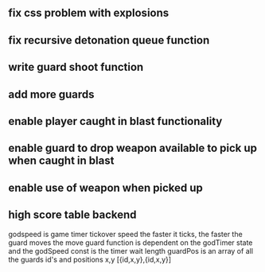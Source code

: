 ## fix css problem with explosions

## fix recursive detonation queue function



## write guard shoot function

## add more guards

## enable player caught in blast functionality

## enable guard to drop weapon available to pick up when caught in blast

## enable use of weapon when picked up

## high score table backend

godspeed is game timer tickover speed
the faster it ticks, the faster the guard moves
the move guard function is dependent on the godTimer state and the godSpeed const is the timer wait length
guardPos is an array of all the guards id's and positions x,y [{id,x,y},{id,x,y}]




    